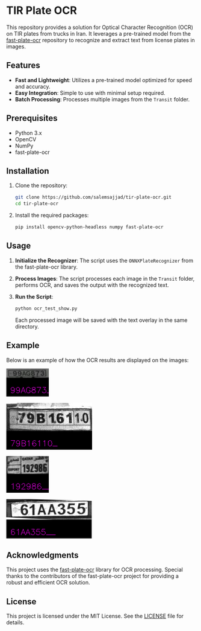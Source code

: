 # TIR Plate OCR

This repository provides a solution for Optical Character Recognition (OCR) on TIR plates from trucks in Iran. It leverages a pre-trained model from the [fast-plate-ocr](https://github.com/ankandrew/fast-plate-ocr) repository to recognize and extract text from license plates in images.

## Features

- **Fast and Lightweight**: Utilizes a pre-trained model optimized for speed and accuracy.
- **Easy Integration**: Simple to use with minimal setup required.
- **Batch Processing**: Processes multiple images from the `Transit` folder.

## Prerequisites

- Python 3.x
- OpenCV
- NumPy
- fast-plate-ocr

## Installation

1. Clone the repository:

   ```bash
   git clone https://github.com/salemsajjad/tir-plate-ocr.git
   cd tir-plate-ocr
   ```

2. Install the required packages:

   ```bash
   pip install opencv-python-headless numpy fast-plate-ocr
   ```

## Usage

1. **Initialize the Recognizer**: The script uses the `ONNXPlateRecognizer` from the fast-plate-ocr library.

2. **Process Images**: The script processes each image in the `Transit` folder, performs OCR, and saves the output with the recognized text.

3. **Run the Script**:

   ```bash
   python ocr_test_show.py
   ```

   Each processed image will be saved with the text overlay in the same directory.

## Example

Below is an example of how the OCR results are displayed on the images:

![Example Image](Transit/Transit_1_plate_with_text.bmp)

![Example Image](Transit/Transit_2_plate_with_text.bmp)

![Example Image](Transit/Transit_3_plate_with_text.bmp)

![Example Image](Transit/Transit_4_plate_with_text.bmp)

## Acknowledgments

This project uses the [fast-plate-ocr](https://github.com/ankandrew/fast-plate-ocr) library for OCR processing. Special thanks to the contributors of the fast-plate-ocr project for providing a robust and efficient OCR solution.

## License

This project is licensed under the MIT License. See the [LICENSE](LICENSE) file for details.
